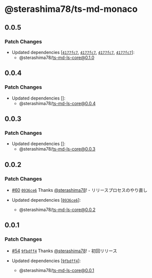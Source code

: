 # @sterashima78/ts-md-monaco

## 0.0.5

### Patch Changes

- Updated dependencies [[`4177fc7`](https://github.com/sterashima78/ts-md/commit/4177fc77fd1b1dfb3218d797ff67aef9749d5e58), [`4177fc7`](https://github.com/sterashima78/ts-md/commit/4177fc77fd1b1dfb3218d797ff67aef9749d5e58), [`4177fc7`](https://github.com/sterashima78/ts-md/commit/4177fc77fd1b1dfb3218d797ff67aef9749d5e58), [`4177fc7`](https://github.com/sterashima78/ts-md/commit/4177fc77fd1b1dfb3218d797ff67aef9749d5e58)]:
  - @sterashima78/ts-md-ls-core@0.1.0

## 0.0.4

### Patch Changes

- Updated dependencies []:
  - @sterashima78/ts-md-ls-core@0.0.4

## 0.0.3

### Patch Changes

- Updated dependencies []:
  - @sterashima78/ts-md-ls-core@0.0.3

## 0.0.2

### Patch Changes

- [#60](https://github.com/sterashima78/ts-md/pull/60) [`0936ce6`](https://github.com/sterashima78/ts-md/commit/0936ce6de639715128b9cf816df3529ce0b3c369) Thanks [@sterashima78](https://github.com/sterashima78)! - リリースプロセスのやり直し

- Updated dependencies [[`0936ce6`](https://github.com/sterashima78/ts-md/commit/0936ce6de639715128b9cf816df3529ce0b3c369)]:
  - @sterashima78/ts-md-ls-core@0.0.2

## 0.0.1

### Patch Changes

- [#54](https://github.com/sterashima78/ts-md/pull/54) [`9fbdff4`](https://github.com/sterashima78/ts-md/commit/9fbdff475e9e9db6a607a975563e9a8daf167ea1) Thanks [@sterashima78](https://github.com/sterashima78)! - 初回リリース

- Updated dependencies [[`9fbdff4`](https://github.com/sterashima78/ts-md/commit/9fbdff475e9e9db6a607a975563e9a8daf167ea1)]:
  - @sterashima78/ts-md-ls-core@0.0.1
